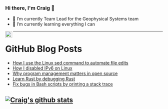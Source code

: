 ### Hi there, I'm Craig 👋

<!--
**CraigTeelFugro/CraigTeelFugro** is a ✨ _special_ ✨ repository because its `README.md` (this file) appears on your GitHub profile.

Here are some ideas to get you started:
-->

- 🔭 I’m currently Team Lead for the Geophysical Systems team
- 🌱 I’m currently learning everything I can

[<img align="left" alt="Craig Teel | LinkedIn" width="22px" src="https://cdn.jsdelivr.net/npm/simple-icons@v3/icons/linkedin.svg" />][linkedin]

---

# GitHub Blog Posts

<!-- BLOG-POST-LIST:START -->
- [How I use the Linux sed command to automate file edits](https://opensource.com/article/22/8/automate-file-edits-sed-linux)
- [How I disabled IPv6 on Linux](https://opensource.com/article/22/8/disable-ipv6)
- [Why program management matters in open source](https://opensource.com/article/22/8/why-program-management-matters-open-source)
- [Learn Rust by debugging Rust](https://opensource.com/article/22/7/learn-rust-rustlings)
- [Fix bugs in Bash scripts by printing a stack trace](https://opensource.com/article/22/7/print-stack-trace-bash-scripts)
<!-- BLOG-POST-LIST:END -->

## [![Craig's github stats](https://github-readme-stats.vercel.app/api?username=craigteelfugro)](https://github.com/anuraghazra/github-readme-stats)


[linkedin]: https://linkedin.com/in/craig-teel-b8786771

